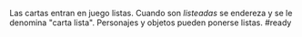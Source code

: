Las cartas entran en juego listas. Cuando son _listeadas_ se endereza y se le denomina "carta lista". Personajes y objetos pueden ponerse listas.
#ready 